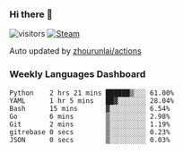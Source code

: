 ### Hi there 👋

![visitors](https://visitor-badge.glitch.me/badge?page_id=zhourunlai)
[![Steam](https://img.shields.io/badge/dynamic/json?label=Steam&query=%24.data.totalSubs&url=https%3A%2F%2Fapi.spencerwoo.com%2Fsubstats%2F%3Fsource%3DsteamGames%26queryKey%3D76561198285156854&suffix=%20Games&logo=steam&labelColor=134375&color=0b1a37&longCache=true)](http://steamcommunity.com/profiles/76561198285156854)

Auto updated by <a href="https://github.com/zhourunlai/zhourunlai/actions" target="_blank">zhourunlai/actions</a>

### Weekly Languages Dashboard

<!--PART:wakatime-->
```text
Python    2 hrs 21 mins ██████▒░░░ 61.00%
YAML      1 hr 5 mins   ██▓░░░░░░░ 28.04%
Bash      15 mins       ▓░░░░░░░░░ 6.54%
Go        6 mins        ▒░░░░░░░░░ 2.98%
Git       2 mins        ▒░░░░░░░░░ 1.19%
gitrebase 0 secs        ▒░░░░░░░░░ 0.23%
JSON      0 secs        ▒░░░░░░░░░ 0.03%
```
<!--PART:wakatime-->
